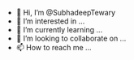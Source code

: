 - 👋 Hi, I’m @SubhadeepTewary
- 👀 I’m interested in ...
- 🌱 I’m currently learning ...
- 💞️ I’m looking to collaborate on ...
- 📫 How to reach me ...

<!---
SubhadeepTewary/SubhadeepTewary is a ✨ special ✨ repository because its `README.md` (this file) appears on your GitHub profile.
You can click the Preview link to take a look at your changes.
--->

